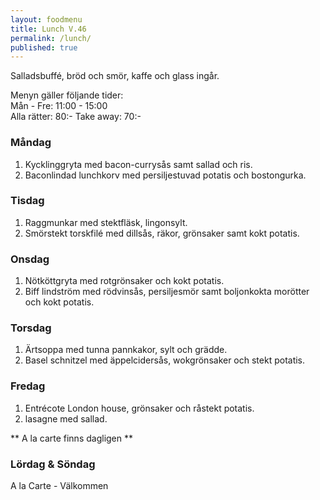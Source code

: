 ```yaml
---
layout: foodmenu
title: Lunch V.46
permalink: /lunch/
published: true
---
```

Salladsbuffé, bröd och smör, kaffe och glass ingår.

Menyn gäller följande tider:  
Mån - Fre: 11:00 - 15:00  
Alla rätter: 80:- Take away: 70:- 

### Måndag

1. Kycklinggryta med bacon-currysås samt sallad och ris.
2. Baconlindad lunchkorv med persiljestuvad potatis och bostongurka.

### Tisdag

1. Raggmunkar med stektfläsk, lingonsylt.
2. Smörstekt torskfilé med dillsås, räkor, grönsaker samt kokt potatis.


### Onsdag

1. Nötköttgryta med rotgrönsaker och kokt potatis.
2. Biff lindström med rödvinsås, persiljesmör samt boljonkokta morötter och kokt potatis.

### Torsdag
 
1. Ärtsoppa med tunna pannkakor, sylt och grädde.
2. Basel schnitzel med äppelcidersås, wokgrönsaker och stekt potatis.
 
### Fredag
 
1. Entrécote London house, grönsaker och råstekt potatis.
2. lasagne med sallad.

** A la carte finns dagligen **  

### Lördag & Söndag
A la Carte - Välkommen
